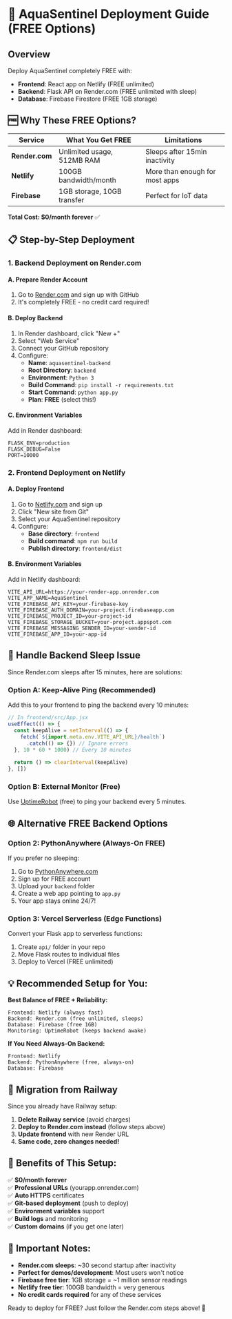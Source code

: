 # 🚀 AquaSentinel Deployment Guide (FREE Options)

## Overview
Deploy AquaSentinel completely FREE with:
- **Frontend**: React app on Netlify (FREE unlimited)
- **Backend**: Flask API on Render.com (FREE unlimited with sleep)
- **Database**: Firebase Firestore (FREE 1GB storage)

## 🆓 **Why These FREE Options?**

| Service | What You Get FREE | Limitations |
|---------|-------------------|-------------|
| **Render.com** | Unlimited usage, 512MB RAM | Sleeps after 15min inactivity |
| **Netlify** | 100GB bandwidth/month | More than enough for most apps |
| **Firebase** | 1GB storage, 10GB transfer | Perfect for IoT data |

**Total Cost: $0/month forever** ✅

## 📋 Step-by-Step Deployment

### 1. Backend Deployment on Render.com

#### A. Prepare Render Account
1. Go to [Render.com](https://render.com) and sign up with GitHub
2. It's completely FREE - no credit card required!

#### B. Deploy Backend
1. In Render dashboard, click "New +"
2. Select "Web Service"
3. Connect your GitHub repository
4. Configure:
   - **Name**: `aquasentinel-backend`
   - **Root Directory**: `backend`
   - **Environment**: `Python 3`
   - **Build Command**: `pip install -r requirements.txt`
   - **Start Command**: `python app.py`
   - **Plan**: **FREE** (select this!)

#### C. Environment Variables
Add in Render dashboard:
```
FLASK_ENV=production
FLASK_DEBUG=False
PORT=10000
```

### 2. Frontend Deployment on Netlify

#### A. Deploy Frontend
1. Go to [Netlify.com](https://netlify.com) and sign up
2. Click "New site from Git"
3. Select your AquaSentinel repository
4. Configure:
   - **Base directory**: `frontend`
   - **Build command**: `npm run build`
   - **Publish directory**: `frontend/dist`

#### B. Environment Variables
Add in Netlify dashboard:
```
VITE_API_URL=https://your-render-app.onrender.com
VITE_APP_NAME=AquaSentinel
VITE_FIREBASE_API_KEY=your-firebase-key
VITE_FIREBASE_AUTH_DOMAIN=your-project.firebaseapp.com
VITE_FIREBASE_PROJECT_ID=your-project-id
VITE_FIREBASE_STORAGE_BUCKET=your-project.appspot.com
VITE_FIREBASE_MESSAGING_SENDER_ID=your-sender-id
VITE_FIREBASE_APP_ID=your-app-id
```

## 🔧 **Handle Backend Sleep Issue**

Since Render.com sleeps after 15 minutes, here are solutions:

### Option A: Keep-Alive Ping (Recommended)
Add this to your frontend to ping the backend every 10 minutes:

```javascript
// In frontend/src/App.jsx
useEffect(() => {
  const keepAlive = setInterval(() => {
    fetch(`${import.meta.env.VITE_API_URL}/health`)
      .catch(() => {}) // Ignore errors
  }, 10 * 60 * 1000) // Every 10 minutes
  
  return () => clearInterval(keepAlive)
}, [])
```

### Option B: External Monitor (Free)
Use [UptimeRobot](https://uptimerobot.com) (free) to ping your backend every 5 minutes.

## 🌐 Alternative FREE Backend Options

### Option 2: PythonAnywhere (Always-On FREE)
If you prefer no sleeping:

1. Go to [PythonAnywhere.com](https://pythonanywhere.com)
2. Sign up for FREE account
3. Upload your `backend` folder
4. Create a web app pointing to `app.py`
5. Your app stays online 24/7!

### Option 3: Vercel Serverless (Edge Functions)
Convert your Flask app to serverless functions:

1. Create `api/` folder in your repo
2. Move Flask routes to individual files
3. Deploy to Vercel (FREE unlimited)

## 💡 **Recommended Setup for You:**

**Best Balance of FREE + Reliability:**
```
Frontend: Netlify (always fast)
Backend: Render.com (free unlimited, sleeps)
Database: Firebase (free 1GB)
Monitoring: UptimeRobot (keeps backend awake)
```

**If You Need Always-On Backend:**
```
Frontend: Netlify
Backend: PythonAnywhere (free, always-on)
Database: Firebase
```

## 🔄 **Migration from Railway**

Since you already have Railway setup:

1. **Delete Railway service** (avoid charges)
2. **Deploy to Render.com instead** (follow steps above)
3. **Update frontend** with new Render URL
4. **Same code, zero changes needed!**

## 🎉 **Benefits of This Setup:**

✅ **$0/month forever**  
✅ **Professional URLs** (yourapp.onrender.com)  
✅ **Auto HTTPS** certificates  
✅ **Git-based deployment** (push to deploy)  
✅ **Environment variables** support  
✅ **Build logs** and monitoring  
✅ **Custom domains** (if you get one later)  

## 🚨 **Important Notes:**

- **Render.com sleeps**: ~30 second startup after inactivity
- **Perfect for demos/development**: Most users won't notice
- **Firebase free tier**: 1GB storage = ~1 million sensor readings
- **Netlify free tier**: 100GB bandwidth = very generous
- **No credit cards required** for any of these services

Ready to deploy for FREE? Just follow the Render.com steps above! 🚀 